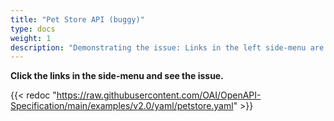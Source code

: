 ```yaml
---
title: "Pet Store API (buggy)"
type: docs
weight: 1
description: "Demonstrating the issue: Links in the left side-menu are not working."
---
```


**Click the links in the side-menu and see the issue.**

{{< redoc "https://raw.githubusercontent.com/OAI/OpenAPI-Specification/main/examples/v2.0/yaml/petstore.yaml" >}}